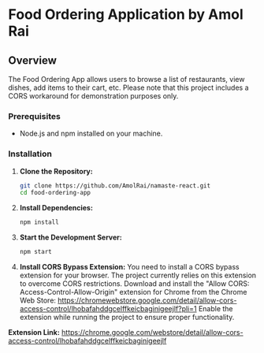# Food Ordering Application by Amol Rai

## Overview

The Food Ordering App allows users to browse a list of restaurants, view dishes, add items to their cart, etc. Please note that this project includes a CORS workaround for demonstration purposes only.

### Prerequisites

- Node.js and npm installed on your machine.

### Installation

1. **Clone the Repository:**
   ```bash
   git clone https://github.com/AmolRai/namaste-react.git
   cd food-ordering-app
   ```
2. **Install Dependencies:**

   ```bash
   npm install
   ```

3. **Start the Development Server:**

   ```bash
   npm start
   ```

4. **Install CORS Bypass Extension:**
   You need to install a CORS bypass extension for your browser. The project currently relies on this extension to overcome CORS restrictions.
   Download and install the "Allow CORS: Access-Control-Allow-Origin" extension for Chrome from the Chrome Web Store: https://chromewebstore.google.com/detail/allow-cors-access-control/lhobafahddgcelffkeicbaginigeejlf?pli=1
   Enable the extension while running the project to ensure proper functionality.

**Extension Link:** https://chrome.google.com/webstore/detail/allow-cors-access-control/lhobafahddgcelffkeicbaginigeejlf
